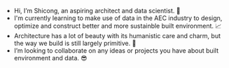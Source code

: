 - Hi, I’m Shicong, an aspiring architect and data scientist. :house_with_garden:
- I'm currently learning to make use of data in the AEC industry to design, optimize and construct better and more sustainble built environment. :chart_with_upwards_trend:  
- Architecture has a lot of beauty with its humanistic care and charm, but the way we build is still largely primitive. :seedling:
- I’m looking to collaborate on any ideas or projects you have about built environment and data. :sunglasses:
